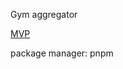 Gym aggregator

[MVP](https://docs.google.com/spreadsheets/d/1VrRoYSfkU1zINKIZfQf5EOYg79cPG5exVas9mb-CdcY/edit#gid=0) 

package manager: pnpm
